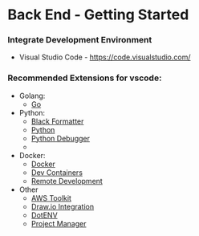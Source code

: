 # Back End - Getting Started

### Integrate Development Environment

- Visual Studio Code - https://code.visualstudio.com/

### Recommended Extensions for vscode:

- Golang:
  - [Go](https://github.com/golang/vscode-go#readme)
- Python:
  - [Black Formatter](https://marketplace.visualstudio.com/items?itemName=ms-python.black-formatter)
  - [Python](https://marketplace.visualstudio.com/items?itemName=ms-python.python)
  - [Python Debugger](https://marketplace.visualstudio.com/items?itemName=ms-python.debugpy)
  -
- Docker:
  - [Docker](https://marketplace.visualstudio.com/items?itemName=ms-azuretools.vscode-docker)
  - [Dev Containers](https://marketplace.visualstudio.com/items?itemName=ms-vscode-remote.remote-containers)
  - [Remote Development](https://marketplace.visualstudio.com/items?itemName=ms-vscode-remote.vscode-remote-extensionpack)
- Other
  - [AWS Toolkit](https://marketplace.visualstudio.com/items?itemName=AmazonWebServices.aws-toolkit-vscode)
  - [Draw.io Integration](https://marketplace.visualstudio.com/items?itemName=hediet.vscode-drawio)
  - [DotENV](https://marketplace.visualstudio.com/items?itemName=mikestead.dotenv)
  - [Project Manager](https://marketplace.visualstudio.com/items?itemName=alefragnani.project-manager)

